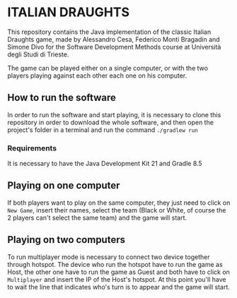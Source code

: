 # ITALIAN DRAUGHTS 

This repository contains the Java implementation of the classic Italian Draughts game, made by Alessandro Cesa, Federico Monti Bragadin and Simone Divo for the Software Development Methods course at Università degli Studi di Trieste.

The game can be played either on a single computer, or with the two players playing against each other each one on his computer.

## How to run the software
In order to run the software and start playing, it is necessary to clone this repository in order to download the whole software, and then open the project's folder in a terminal and run the command `./gradlew run`

### Requirements

It is necessary to have the Java Development Kit 21 and Gradle 8.5

## Playing on one computer
If both players want to play on the same computer, they just need to click on `New Game`, insert their names, select the team (Black or White, of course the 2 players can't select the same team) and the game will start.

## Playing on two computers
To run multiplayer mode is necessary to connect two device together through hotspot. The device who run the hotspot have to run the game as Host, the other one have to run the game as Guest and both have to click on `Multiplayer` and insert the IP of the Host's hotspot. At this point you'll have to wait the line that indicates who's turn is to appear and the game will start.
